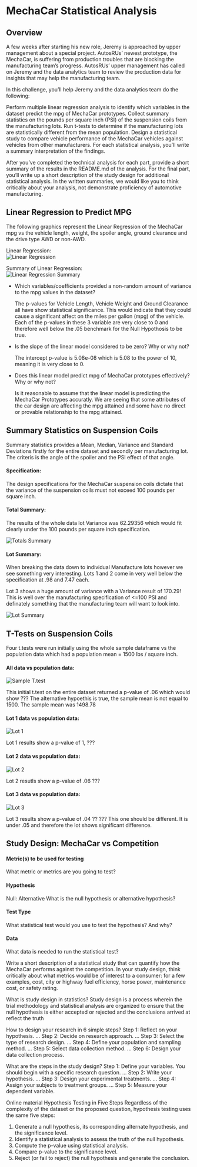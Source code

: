 # MechaCar Statistical Analysis

## Overview


A few weeks after starting his new role, Jeremy is approached by upper management about a special project. AutosRUs’ newest prototype, the MechaCar, is suffering from production troubles that are blocking the manufacturing team’s progress. AutosRUs’ upper management has called on Jeremy and the data analytics team to review the production data for insights that may help the manufacturing team.

In this challenge, you’ll help Jeremy and the data analytics team do the following:

Perform multiple linear regression analysis to identify which variables in the dataset predict the mpg of MechaCar prototypes.
Collect summary statistics on the pounds per square inch (PSI) of the suspension coils from the manufacturing lots.
Run t-tests to determine if the manufacturing lots are statistically different from the mean population.
Design a statistical study to compare vehicle performance of the MechaCar vehicles against vehicles from other manufacturers. For each statistical analysis, you’ll write a summary interpretation of the findings.

After you’ve completed the technical analysis for each part, provide a short summary of the results in the README.md of the analysis. For the final part, you’ll write up a short description of the study design for additional statistical analysis. In the written summaries, we would like you to think critically about your analysis, not demonstrate proficiency of automotive manufacturing.

## Linear Regression to Predict MPG
The following graphics represent the Linear Regression of the MechaCar mpg vs the vehicle length, weight, the spoiler angle, ground clearance and the drive type AWD or non-AWD.

Linear Regression:<br>
![Linear Regression](https://github.com/SusanFair/MechaCar_Statistical_Analysis/blob/main/Resources/Part1_LinearRegression.PNG)

Summary of Linear Regression:<br>
![Linear Regression Summary](https://github.com/SusanFair/MechaCar_Statistical_Analysis/blob/main/Resources/Part1_LinearRegressionSummary.PNG)

* Which variables/coefficients provided a non-random amount of variance to the mpg values in the dataset?

    The p-values for Vehicle Length, Vehicle Weight and Ground Clearance all have show statistical significance.  This would indicate that they could cause a significant affect on the miles per gallon (mpg) of the vehicle.  Each of the p-values in these 3 variable are very close to 0 and therefore well below the .05 benchmark for the Null Hypothosis to be true.

* Is the slope of the linear model considered to be zero? Why or why not?

    The intercept p-value is 5.08e-08 which is 5.08 to the power of 10, meaning it is very close to 0.  

* Does this linear model predict mpg of MechaCar prototypes effectively? Why or why not?

    Is it reasonable to assume that the linear model is predicting the MechaCar Prototypes accuratly.  We are seeing that some attributes of the car design are affecting the mpg attained and some have no direct or provable relationship to the mpg attained.


## Summary Statistics on Suspension Coils
Summary statistics provides a Mean, Median, Variance and Standard Deviations firstly for the entire dataset and secondly per manufacturing lot.  The criteris is the angle of the spoiler and the PSI effect of that angle.

#### Specification:
The design specifications for the MechaCar suspension coils dictate that the variance of the suspension coils must not exceed 100 pounds per square inch. 

#### Total Summary:
The results of the whole data lot Variance was 62.29356 which would fit clearly under the 100 pounds per square inch specification.

![Totals Summary](https://github.com/SusanFair/MechaCar_Statistical_Analysis/blob/main/Resources/Part2_TotalSummary.PNG)

#### Lot Summary:
When breaking the data down to individual Manufacture lots however we see something very interesting. Lots 1 and 2 come in very well below the specification at .98 and 7.47 each.   

Lot 3 shows a huge amount of variance with a Variance result of 170.29! This is well over the manufacturing specification of <=100 PSI and definately something that the manufacturing team will want to look into.  

![Lot Summary](https://github.com/SusanFair/MechaCar_Statistical_Analysis/blob/main/Resources/Part2_LotSummary.PNG)



## T-Tests on Suspension Coils
Four t.tests were run initially using the whole sample dataframe vs the population data which had a population mean = 1500 lbs / square inch.

#### All data vs population data: <br>

![Sample T.test](https://github.com/SusanFair/MechaCar_Statistical_Analysis/blob/main/Resources/Part3SummaryTtest.PNG)

This initial t.test on the entire dataset returned a p-value of .06 which would show ???
The alternative hypoethis is true, the sample mean is not equal to 1500.  The sample mean was 1498.78

#### Lot 1 data vs population data:<br>
![Lot 1](https://github.com/SusanFair/MechaCar_Statistical_Analysis/blob/main/Resources/Part3Lot1.PNG)

Lot 1 results show a p-value of 1, ???

#### Lot 2 data vs population data: <br>
![Lot 2](https://github.com/SusanFair/MechaCar_Statistical_Analysis/blob/main/Resources/Part3Lot2.PNG)

Lot 2 resutls show a p-value of .06 ???

#### Lot 3 data vs population data: <br>
![Lot 3](https://github.com/SusanFair/MechaCar_Statistical_Analysis/blob/main/Resources/Part3Lot3.PNG)

Lot 3 results show a p-value of .04 ??
??? This one should be different.  It is under .05 and therefore the lot shows significant difference.
<br>

## Study Design: MechaCar vs Competition



#### Metric(s) to be used for testing
What metric or metrics are you going to test?

#### Hypothesis
Null:
Alternative
What is the null hypothesis or alternative hypothesis?

#### Test Type
What statistical test would you use to test the hypothesis? And why?


#### Data 
What data is needed to run the statistical test?


Write a short description of a statistical study that can quantify how the MechaCar performs against the competition. In your study design, think critically about what metrics would be of interest to a consumer: for a few examples, cost, city or highway fuel efficiency, horse power, maintenance cost, or safety rating.




What is study design in statistics?
Study design is a process wherein the trial methodology and statistical analysis are organized to ensure that the null hypothesis is either accepted or rejected and the conclusions arrived at reflect the truth

How to design your research in 6 simple steps?
Step 1: Reflect on your hypothesis. ...
Step 2: Decide on research approach. ...
Step 3: Select the type of research design. ...
Step 4: Define your population and sampling method. ...
Step 5: Select data collection method. ...
Step 6: Design your data collection process.

What are the steps in the study design?
Step 1: Define your variables. You should begin with a specific research question. ...
Step 2: Write your hypothesis. ...
Step 3: Design your experimental treatments. ...
Step 4: Assign your subjects to treatment groups. ...
Step 5: Measure your dependent variable.

Online material
Hypothesis Testing in Five Steps
Regardless of the complexity of the dataset or the proposed question, hypothesis testing uses the same five steps:
1.	Generate a null hypothesis, its corresponding alternate hypothesis, and the significance level.
2.	Identify a statistical analysis to assess the truth of the null hypothesis.
3.	Compute the p-value using statistical analysis.
4.	Compare p-value to the significance level.
5.	Reject (or fail to reject) the null hypothesis and generate the conclusion.
